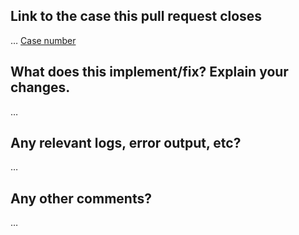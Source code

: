 <!-- Please fill out the blanks below. -->

Link to the case this pull request closes
------------------------------------------
…
[Case number](https://link-to-case.here)

What does this implement/fix? Explain your changes.
---------------------------------------------------
…



Any relevant logs, error output, etc?
-------------------------------------
…
<!-- If it’s long, please paste to https://gist.github.com/ and insert the link here. -->

Any other comments?
-------------------
…
